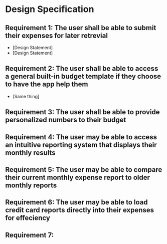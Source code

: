 # Design Specification

## Requirement 1: The user shall be able to submit their expenses for later retrevial
- [Design Statement]
-    [Design Statement]

## Requirement 2: The user shall be able to access a general built-in budget template if they choose to have the app help them
- [Same thing]


## Requirement 3: The user shall be able to provide personalized numbers to their budget

## Requirement 4: The user may be able to access an intuitive reporting system that displays their monthly results

## Requirement 5: The user may be able to compare their current monthly expense report to older monthly reports

## Requirement 6: The user may be able to load credit card reports directly into their expenses for effeciency

## Requirement 7: 
